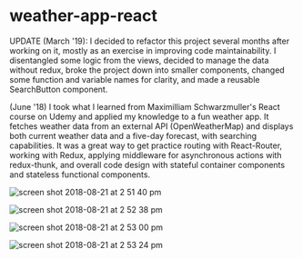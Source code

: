 # weather-app-react

UPDATE (March '19): I decided to refactor this project several months after working on it, mostly as an exercise in improving code maintainability. I disentangled some logic from the views, decided to manage the data without redux, broke the project down into smaller components, changed some function and variable names for clarity, and made a reusable SearchButton component.  

(June '18) I took what I learned from Maximilliam Schwarzmuller's React course on Udemy and applied my knowledge to a fun weather app.  It fetches weather data from an external API (OpenWeatherMap) and displays both current weather data and a five-day forecast, with searching capabilities.  It was a great way to get practice routing with React-Router, working with Redux, applying middleware for asynchronous actions with redux-thunk, and overall code design with stateful container components and stateless functional components.  

![screen shot 2018-08-21 at 2 51 40 pm](https://user-images.githubusercontent.com/23299983/44425645-14394900-a552-11e8-8f2c-50949ec4c930.png)

![screen shot 2018-08-21 at 2 52 38 pm](https://user-images.githubusercontent.com/23299983/44425651-18fdfd00-a552-11e8-841a-290e6b5178b2.png)

![screen shot 2018-08-21 at 2 53 00 pm](https://user-images.githubusercontent.com/23299983/44425657-1d2a1a80-a552-11e8-8044-d2cdda15c670.png)

![screen shot 2018-08-21 at 2 53 24 pm](https://user-images.githubusercontent.com/23299983/44425664-21563800-a552-11e8-9b4f-1a7284c7ad15.png)

